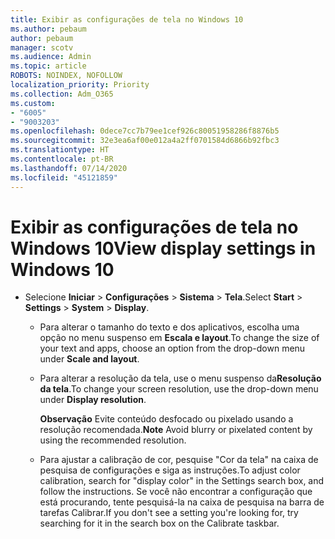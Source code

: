 ```yaml
---
title: Exibir as configurações de tela no Windows 10
ms.author: pebaum
author: pebaum
manager: scotv
ms.audience: Admin
ms.topic: article
ROBOTS: NOINDEX, NOFOLLOW
localization_priority: Priority
ms.collection: Adm_O365
ms.custom:
- "6005"
- "9003203"
ms.openlocfilehash: 0dece7cc7b79ee1cef926c80051958286f8876b5
ms.sourcegitcommit: 32e3ea6af00e012a4a2ff0701584d6866b92fbc3
ms.translationtype: HT
ms.contentlocale: pt-BR
ms.lasthandoff: 07/14/2020
ms.locfileid: "45121859"
---
```

# <a name="view-display-settings-in-windows-10"></a><span data-ttu-id="8ee5f-102">Exibir as configurações de tela no Windows 10</span><span class="sxs-lookup"><span data-stu-id="8ee5f-102">View display settings in Windows 10</span></span>

- <span data-ttu-id="8ee5f-103">Selecione **Iniciar**  > **Configurações**  > **Sistema** > **Tela**.</span><span class="sxs-lookup"><span data-stu-id="8ee5f-103">Select **Start**  > **Settings**  > **System** > **Display**.</span></span>
    -  <span data-ttu-id="8ee5f-104">Para alterar o tamanho do texto e dos aplicativos, escolha uma opção no menu suspenso em **Escala e layout**.</span><span class="sxs-lookup"><span data-stu-id="8ee5f-104">To change the size of your text and apps, choose an option from the drop-down menu under  **Scale and layout**.</span></span>
    - <span data-ttu-id="8ee5f-105">Para alterar a resolução da tela, use o menu suspenso da**Resolução da tela**.</span><span class="sxs-lookup"><span data-stu-id="8ee5f-105">To change your screen resolution, use the drop-down menu under **Display resolution**.</span></span>
     
      <span data-ttu-id="8ee5f-106">**Observação** Evite conteúdo desfocado ou pixelado usando a resolução recomendada.</span><span class="sxs-lookup"><span data-stu-id="8ee5f-106">**Note** Avoid blurry or pixelated content by using the recommended resolution.</span></span>
    - <span data-ttu-id="8ee5f-107">Para ajustar a calibração de cor, pesquise "Cor da tela" na caixa de pesquisa de configurações e siga as instruções.</span><span class="sxs-lookup"><span data-stu-id="8ee5f-107">To adjust color calibration, search for "display color" in the Settings search box, and follow the instructions.</span></span> <span data-ttu-id="8ee5f-108">Se você não encontrar a configuração que está procurando, tente pesquisá-la na caixa de pesquisa na barra de tarefas Calibrar.</span><span class="sxs-lookup"><span data-stu-id="8ee5f-108">If you don't see a setting you're looking for, try searching for it in the search box on the Calibrate taskbar.</span></span>
